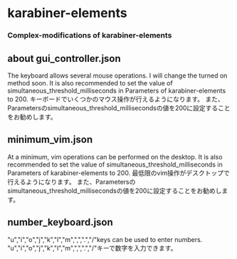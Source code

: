 # karabiner-elements
### Complex-modifications of karabiner-elements

## about gui_controller.json
The keyboard allows several mouse operations.
I will change the turned on method soon.
It is also recommended to set the value of simultaneous_threshold_milliseconds in Parameters of karabiner-elements to 200.
キーボードでいくつかのマウス操作が行えるようになります。
また、Parametersのsimultaneous_threshold_millisecondsの値を200に設定することをお勧めします。

## minimum_vim.json
At a minimum, vim operations can be performed on the desktop.
It is also recommended to set the value of simultaneous_threshold_milliseconds in Parameters of karabiner-elements to 200.
最低限のvim操作がデスクトップで行えるようになります。
また、Parametersのsimultaneous_threshold_millisecondsの値を200に設定することをお勧めします。

## number_keyboard.json
"u","i","o","j","k","l","m",",",".","/"keys can be used to enter numbers.
"u","i","o","j","k","l","m",",",".","/"キーで数字を入力できます。
